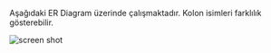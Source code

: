 

Aşağıdaki ER Diagram üzerinde çalışmaktadır. Kolon isimleri farklılık gösterebilir.

![screen shot](https://cloud.githubusercontent.com/assets/20739328/26764437/87f08236-496f-11e7-8d1d-c3695786afd7.png)
